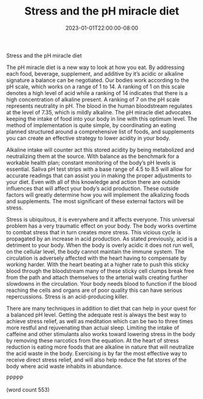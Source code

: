 ﻿---
title: "Stress and the pH miracle diet"
date: 2023-01-01T22:00:00-08:00
description: "Text Tips for Web Success"
featured_image: "/images/Text.jpg"
tags: ["Text"]
---

Stress and the pH miracle diet 

The pH miracle diet is a new way to look at how you eat. By addressing each food, beverage, supplement, and additive by it’s acidic or alkaline signature a balance can be negotiated. Our bodies work according to the pH scale, which works on a range of 1 to 14. A ranking of 1 on this scale denotes a high level of acid while a ranking of 14 indicates that there is a high concentration of alkaline present. A ranking of 7 on the pH scale represents neutrality in pH. The blood in the human bloodstream regulates at the level of 7.35, which is mildly alkaline. The pH miracle diet advocates keeping the intake of food into your body in line with this optimum level. The method of implementation is quite simple, by coordinating an eating planned structured around a comprehensive list of foods, and supplements you can create an effective strategy to lower acidity in your body. 

Alkaline intake will counter act this stored acidity by being metabolized and neutralizing them at the source. With balance as the benchmark for a workable health plan; constant monitoring of the body’s pH levels is essential. Saliva pH test strips with a base range of 4.5 to 8.5 will allow for accurate readings that can assist you in making the proper adjustments to your diet. Even with all of this knowledge and action there are outside influences that will affect your body’s acid production. These outside factors will greatly determine how you will implement the alkalizing foods and supplements. The most significant of these external factors will be stress.

Stress is ubiquitous, it is everywhere and it affects everyone. This universal problem has a very traumatic effect on your body. The body works overtime to combat stress that in turn creates more stress. This vicious cycle is propagated by an increase in acid production. As stated previously, acid is a detriment to your body. When the body is overly acidic it does not run well, on the cellular level, the body cannot maintain the immune system. The circulation is adversely affected with the heart having to compensate by working harder. With the heart beating at a higher rate to push this sticky blood through the bloodstream many of these sticky cell clumps break free from the path and attach themselves to the arterial walls creating further slowdowns in the circulation. Your body needs blood to function if the blood reaching the cells and organs are of poor quality this can have serious repercussions. Stress is an acid-producing killer.

There are many techniques in addition to diet that can help in your quest for a balanced pH level. Getting the adequate rest is always the best way to achieve stress relief, as well as meditation which can be two to three times more restful and rejuvenating than actual sleep. Limiting the intake of caffeine and other stimulants also works toward lowering stress in the body by removing these narcotics from the equation. At the heart of stress reduction is eating more foods that are alkaline in nature that will neutralize the acid waste in the body. Exercising is by far the most effective way to receive direct stress relief, and will also help reduce the fat stores of the body where acid waste inhabits in abundance.

PPPPP

(word count 553)
